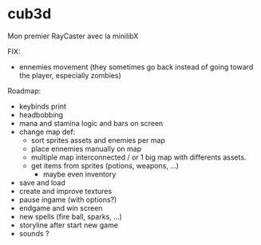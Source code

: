 # cub3d
Mon premier RayCaster avec la minilibX

FIX:
- ennemies movement (they sometimes go back instead of going toward the player, especially zombies)

Roadmap:
- keybinds print
- headbobbing
- mana and stamina logic and bars on screen
- change map def:
    * sort sprites assets and enemies per map
    * place ennemies manually on map
    * multiple map interconnected / or 1 big map with differents assets.
    * get items from sprites (potions, weapons, ...)
        + maybe even inventory
- save and load
- create and improve textures
- pause ingame (with options?)
- endgame and win screen
- new spells (fire ball, sparks, ...)
- storyline after start new game
- sounds ?
